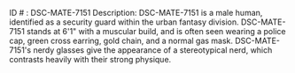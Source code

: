 ID # : DSC-MATE-7151
Description: DSC-MATE-7151 is a male human, identified as a security guard within the urban fantasy division. DSC-MATE-7151 stands at 6'1" with a muscular build, and is often seen wearing a police cap, green cross earring, gold chain, and a normal gas mask. DSC-MATE-7151's nerdy glasses give the appearance of a stereotypical nerd, which contrasts heavily with their strong physique.